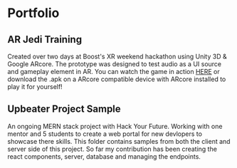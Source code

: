 # Portfolio 

## AR Jedi Training

Created over two days at Boost's XR weekend hackathon using Unity 3D & Google ARcore. The prototype was designed to test audio as a UI source and gameplay element in AR. You can watch the game in action [HERE](https://www.youtube.com/watch?v=utXSMC1-PBM&feature=youtu.be&fbclid=IwAR1p6DNw-nzMohE7PapvmwpgRnUVEE2aVjLsxPbxjD7je4W5rgSK6jPaXKo) or download the .apk on a ARcore compatible device with ARcore installed to play it for yourself!

## Upbeater Project Sample 

An ongoing MERN stack project with Hack Your Future. Working with one mentor and 5 students to create a web portal for new devlopers to showcase there skills. This folder contains samples from both the client and server side of this project. So far my contribution has been creating the react components, server, database and managing the endpoints. 
